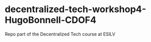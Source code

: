 # decentralized-tech-workshop4-HugoBonnell-CDOF4
Repo part of the Decentralized Tech course at ESILV
